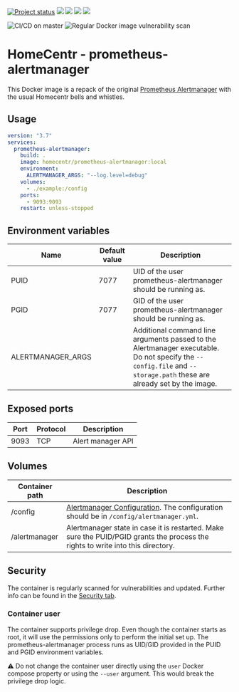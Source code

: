 [![Project status](https://badgen.net/badge/project%20status/stable%20%26%20actively%20maintaned?color=green)](https://github.com/homecentr/docker-prometheus-alertmanager/graphs/commit-activity) [![](https://badgen.net/github/label-issues/homecentr/docker-prometheus-alertmanager/bug?label=open%20bugs&color=green)](https://github.com/homecentr/docker-prometheus-alertmanager/labels/bug) [![](https://badgen.net/github/release/homecentr/docker-prometheus-alertmanager)](https://hub.docker.com/repository/docker/homecentr/prometheus-alertmanager)
[![](https://badgen.net/docker/pulls/homecentr/prometheus-alertmanager)](https://hub.docker.com/repository/docker/homecentr/prometheus-alertmanager) 
[![](https://badgen.net/docker/size/homecentr/prometheus-alertmanager)](https://hub.docker.com/repository/docker/homecentr/prometheus-alertmanager)

![CI/CD on master](https://github.com/homecentr/docker-prometheus-alertmanager/workflows/CI/CD%20on%20master/badge.svg)
![Regular Docker image vulnerability scan](https://github.com/homecentr/docker-prometheus-alertmanager/workflows/Regular%20Docker%20image%20vulnerability%20scan/badge.svg)


# HomeCentr - prometheus-alertmanager

This Docker image is a repack of the original [Prometheus Alertmanager](https://github.com/prometheus/alertmanager) with the usual Homecentr bells and whistles.


## Usage

```yml
version: "3.7"
services:
  prometheus-alertmanager:
    build: .
    image: homecentr/prometheus-alertmanager:local
    environment:
      ALERTMANAGER_ARGS: "--log.level=debug"
    volumes:
      - ./example:/config
    ports:
      - 9093:9093
    restart: unless-stopped
```

## Environment variables

| Name | Default value | Description |
|------|---------------|-------------|
| PUID | 7077 | UID of the user prometheus-alertmanager should be running as. |
| PGID | 7077 | GID of the user prometheus-alertmanager should be running as. |
| ALERTMANAGER_ARGS | | Additional command line arguments passed to the Alertmanager executable. Do not specify the `--config.file` and `--storage.path` these are already set by the image. |

## Exposed ports

| Port | Protocol | Description |
|------|------|-------------|
| 9093 | TCP | Alert manager API |

## Volumes

| Container path | Description |
|------------|---------------|
| /config | [Alertmanager Configuration](https://github.com/prometheus/alertmanager#example). The configuration should be in `/config/alertmanager.yml`. |
| /alertmanager | Alertmanager state in case it is restarted. Make sure the PUID/PGID grants the process the rights to write into this directory. |

## Security
The container is regularly scanned for vulnerabilities and updated. Further info can be found in the [Security tab](https://github.com/homecentr/docker-prometheus-alertmanager/security).

### Container user
The container supports privilege drop. Even though the container starts as root, it will use the permissions only to perform the initial set up. The prometheus-alertmanager process runs as UID/GID provided in the PUID and PGID environment variables.

:warning: Do not change the container user directly using the `user` Docker compose property or using the `--user` argument. This would break the privilege drop logic.